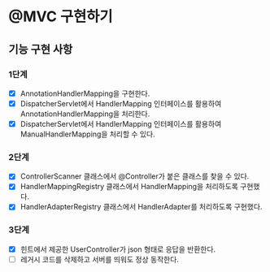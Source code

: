 # @MVC 구현하기

## 기능 구현 사항

### 1단계

- [x] AnnotationHandlerMapping을 구현한다.
- [x] DispatcherServlet에서 HandlerMapping 인터페이스를 활용하여 AnnotationHandlerMapping을 처리한다.
- [x] DispatcherServlet에서 HandlerMapping 인터페이스를 활용하여 ManualHandlerMapping을 처리할 수 있다.

### 2단계

- [x] ControllerScanner 클래스에서 @Controller가 붙은 클래스를 찾을 수 있다.
- [x] HandlerMappingRegistry 클래스에서 HandlerMapping을 처리하도록 구현했다.
- [x] HandlerAdapterRegistry 클래스에서 HandlerAdapter를 처리하도록 구현했다.

### 3단계

- [x] 힌트에서 제공한 UserController가 json 형태로 응답을 반환한다.
- [ ] 레거시 코드를 삭제하고 서버를 띄워도 정상 동작한다.
